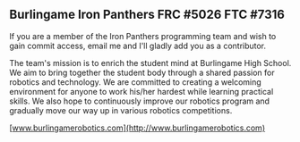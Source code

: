 ## Burlingame Iron Panthers FRC #5026 FTC #7316
If you are a member of the Iron Panthers programming team and wish to gain commit access, email me and I'll gladly add you as a contributor.

The team's mission is to enrich the student mind at Burlingame High School. We aim to bring together the student body through a shared passion for robotics and technology. We are committed to creating a welcoming environment for anyone to work his/her hardest while learning practical skills. We also hope to continuously improve our robotics program and gradually move our way up in various robotics competitions.

[www.burlingamerobotics.com](http://www.burlingamerobotics.com)
